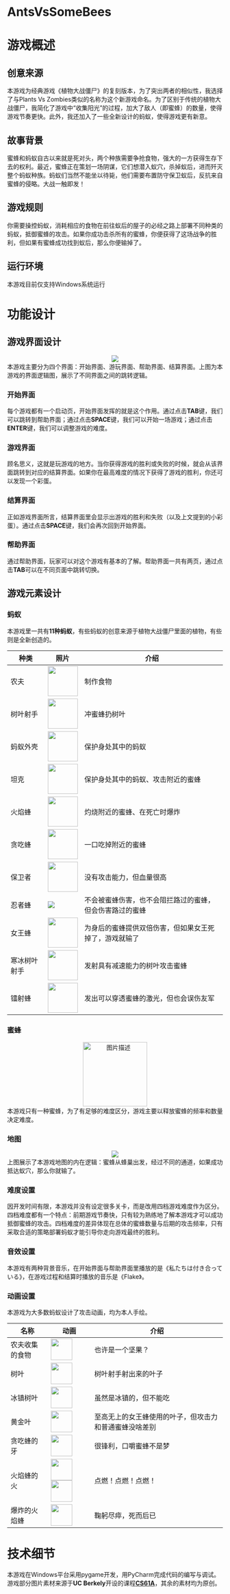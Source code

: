 # AntsVsSomeBees
# 游戏概述
## 创意来源
本游戏为经典游戏《植物大战僵尸》的复刻版本，为了突出两者的相似性，我选择了与Plants Vs Zombies类似的名称为这个新游戏命名。为了区别于传统的植物大战僵尸，我简化了游戏中“收集阳光”的过程，加大了敌人（即蜜蜂）的数量，使得游戏节奏更快。此外，我还加入了一些全新设计的蚂蚁，使得游戏更有新意。
## 故事背景
蜜蜂和蚂蚁自古以来就是死对头，两个种族需要争抢食物，强大的一方获得生存下去的权利。最近，蜜蜂正在策划一场阴谋，它们想潜入蚁穴，杀掉蚁后，进而歼灭整个蚂蚁种族。蚂蚁们当然不能坐以待毙，他们需要布置防守保卫蚁后，反抗来自蜜蜂的侵略。大战一触即发！
## 游戏规则
你需要操控蚂蚁，消耗相应的食物在前往蚁后的屋子的必经之路上部署不同种类的蚂蚁，抵御蜜蜂的攻击。如果你成功击杀所有的蜜蜂，你便获得了这场战争的胜利，但如果有蜜蜂成功找到蚁后，那么你便输掉了。
## 运行环境
本游戏目前仅支持Windows系统运行
# 功能设计
## 游戏界面设计
<div style="text-align: center;"><a href="https://sm.ms/image/nq6YFRhm4ispuG7" target="_blank"><img src="https://s2.loli.net/2023/09/01/nq6YFRhm4ispuG7.png" ></a></div>
本游戏主要分为四个界面：开始界面、游玩界面、帮助界面、结算界面。上图为本游戏的界面逻辑图，展示了不同界面之间的跳转逻辑。

### 开始界面
每个游戏都有一个启动页，开始界面发挥的就是这个作用。通过点击**TAB**键，我们可以跳转到帮助界面；通过点击**SPACE**键，我们可以开始一场游戏；通过点击**ENTER**键，我们可以调整游戏的难度。
### 游戏界面
顾名思义，这就是玩游戏的地方。当你获得游戏的胜利或失败的时候，就会从该界面跳转到对应的结算界面。如果你在最高难度的情况下获得了游戏的胜利，你还可以发现一个彩蛋。
### 结算界面
正如游戏界面所言，结算界面里会显示出游戏的胜利和失败（以及上文提到的小彩蛋）。通过点击**SPACE**键，我们会再次回到开始界面。
### 帮助界面
通过帮助界面，玩家可以对这个游戏有基本的了解。帮助界面一共有两页，通过点击**TAB**可以在不同页面中跳转切换。
## 游戏元素设计
### 蚂蚁
本游戏里一共有**11种蚂蚁**，有些蚂蚁的创意来源于植物大战僵尸里面的植物，有些则是全新创造的。



| 种类 | 照片 |  介绍   |
|----------|----------|--------------------|
| 农夫 | <a href="https://sm.ms/image/JIuZGhdblQ8Tj7c" target="_blank"><img src="https://s2.loli.net/2023/08/31/JIuZGhdblQ8Tj7c.gif" width = 70 height = 70 ></a>  | 制作食物 |
| 树叶射手 |<a href="https://sm.ms/image/kNt9BKOEsqmo3FD" target="_blank"><img src="https://s2.loli.net/2023/08/31/kNt9BKOEsqmo3FD.gif" width = 70 height = 70 ></a>| 冲蜜蜂扔树叶 |
| 蚂蚁外壳 |<a href="https://sm.ms/image/IVBt7mb139EvRsW" target="_blank"><img src="https://s2.loli.net/2023/08/31/IVBt7mb139EvRsW.gif" width = 70 height = 70 ></a>| 保护身处其中的蚂蚁 |
| 坦克 | <a href="https://sm.ms/image/yeGuq9MrYmTvHhI" target="_blank"><img src="https://s2.loli.net/2023/08/31/yeGuq9MrYmTvHhI.gif" width = 70 height = 70></a>| 保护身处其中的蚂蚁、攻击附近的蜜蜂|
| 火焰蜂 |  <a href="https://sm.ms/image/FnKGCbR3hft9YvD" target="_blank"><img src="https://s2.loli.net/2023/08/31/FnKGCbR3hft9YvD.gif" width = 70 height = 70 ></a> | 灼烧附近的蜜蜂、在死亡时爆炸 |
| 贪吃蜂 | <a href="https://sm.ms/image/KetGOfrZEmYMaUl" target="_blank"><img src="https://s2.loli.net/2023/08/31/KetGOfrZEmYMaUl.gif" width = 70 height = 70></a> | 一口吃掉附近的蜜蜂 |
| 保卫者 | <a href="https://sm.ms/image/hTiSCHDVtc3rEYA" target="_blank"><img src="https://s2.loli.net/2023/08/31/hTiSCHDVtc3rEYA.gif" width = 70 height = 70></a> | 没有攻击能力，但血量很高 |
| 忍者蜂 | <a href="https://sm.ms/image/kidlfe3ThLjKIRO" target="_blank"><img src="https://s2.loli.net/2023/08/31/kidlfe3ThLjKIRO.gif" ></a> | 不会被蜜蜂伤害，也不会阻拦路过的蜜蜂，但会伤害路过的蜜蜂 |
| 女王蜂 | <a href="https://sm.ms/image/SVCzTnWPd5gAHuD" target="_blank"><img src="https://s2.loli.net/2023/08/31/SVCzTnWPd5gAHuD.gif" width = 70 height = 70></a>| 为身后的蜜蜂提供双倍伤害，但如果女王死掉了，游戏就输了|
| 寒冰树叶射手 | <a href="https://sm.ms/image/ZzDaUc9v5xremEb" target="_blank"><img src="https://s2.loli.net/2023/08/31/ZzDaUc9v5xremEb.gif" width = 70 height = 70></a> | 发射具有减速能力的树叶攻击蜜蜂 |
| 镭射蜂 | <a href="https://sm.ms/image/FqTWYhOZG6P1vJV" target="_blank"><img src="https://s2.loli.net/2023/08/31/FqTWYhOZG6P1vJV.gif" width = 70 height = 70></a> | 发出可以穿透蜜蜂的激光，但也会误伤友军|


### 蜜蜂

<div style="text-align: center;"> <a href="https://sm.ms/image/LZEYeXtfziPUxrb" target="_blank"> <img src="https://s2.loli.net/2023/08/31/LZEYeXtfziPUxrb.gif" alt="图片描述" width = 150 height = 150> </a> </div>
本游戏只有一种蜜蜂，为了有足够的难度区分，游戏主要以释放蜜蜂的频率和数量决定难度。

### 地图
<div style="text-align: center;"><a href="https://sm.ms/image/a1yxA9veYC3QgGX" target="_blank"><img src="https://s2.loli.net/2023/09/01/a1yxA9veYC3QgGX.png" ></a></div>
上图展示了本游戏地图的内在逻辑：蜜蜂从蜂巢出发，经过不同的通道，如果成功抵达蚁穴，那么你就输了。

### 难度设置
因开发时间有限，本游戏并没有设定很多关卡，而是改用四档游戏难度作为区分。四档难度都有一个特点：前期游戏节奏快，只有较为熟练地了解本游戏才可以成功抵御蜜蜂的攻击。四档难度的差异体现在总体的蜜蜂数量与后期的攻击频率，只有采取合适的策略部署蚂蚁才能引导你走向游戏最终的胜利。
### 音效设置
本游戏有两种背景音乐，在开始界面与帮助界面里播放的是《私たちは付き合っている》，在游戏过程和结算时播放的音乐是《Flake》。
### 动画设置
本游戏为大多数蚂蚁设计了攻击动画，均为本人手绘。

| 名称 | 动画 | 介绍 |
|------|----------|--------------------|
| 农夫收集的食物 | <a href="https://sm.ms/image/BC5PTsi78RbfaVD" target="_blank"><img src="https://s2.loli.net/2023/09/01/BC5PTsi78RbfaVD.png" width = 50 height = 50></a>| 也许是一个坚果？ |
| 树叶 | <a href="https://sm.ms/image/IMRqyfBNH1zjl8X" target="_blank"><img src="https://s2.loli.net/2023/09/01/IMRqyfBNH1zjl8X.png" width = 50 height = 50 ></a> | 树叶射手射出来的叶子 |
| 冰镇树叶| <a href="https://sm.ms/image/KQk2OjP6JMSWC8G" target="_blank"><img src="https://s2.loli.net/2023/09/01/KQk2OjP6JMSWC8G.png" width = 50 height = 50></a> | 虽然是冰镇的，但不能吃|
| 黄金叶 | <a href="https://sm.ms/image/6lEuPSyqjrDHFJN" target="_blank"><img src="https://s2.loli.net/2023/09/01/6lEuPSyqjrDHFJN.png" width = 50 height = 50></a>| 至高无上的女王蜂使用的叶子，但攻击力和普通蜜蜂没啥差别 |
| 贪吃蜂的牙 | <a href="https://sm.ms/image/uWvRI1qdQ8iTVte" target="_blank"><img src="https://s2.loli.net/2023/09/01/uWvRI1qdQ8iTVte.png" width = 50 height = 50 ></a> | 很锋利，口嚼蜜蜂不是梦 |
| 火焰蜂的火 | <a href="https://sm.ms/image/WmjF76EZnHqpvGx" target="_blank"><img src="https://s2.loli.net/2023/09/01/WmjF76EZnHqpvGx.png" width = 50 height = 50></a> <a href="https://sm.ms/image/MniJ6rW82LGfxy5" target="_blank"><img src="https://s2.loli.net/2023/09/01/MniJ6rW82LGfxy5.png" width = 50 height = 50></a>| 点燃！点燃！点燃！|
| 爆炸的火焰蜂 | <a href="https://sm.ms/image/xfa1GQ6jSZyRqng" target="_blank"><img src="https://s2.loli.net/2023/09/01/xfa1GQ6jSZyRqng.png" width = 50 height = 50></a>| 鞠躬尽瘁，死而后已 |
# 技术细节
本游戏在Windows平台采用pygame开发，用PyCharm完成代码的编写与调试。游戏部分图片素材来源于**UC Berkely**开设的课程[**CS61A**](https://cs61a.org)，其余的素材均为原创。
